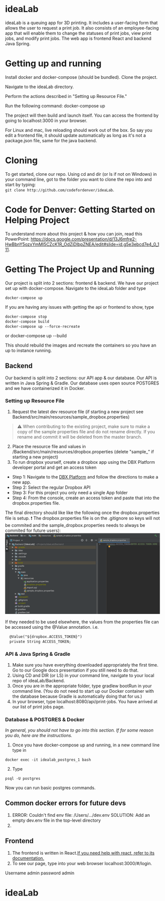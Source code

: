 # ideaLab
ideaLab is a queuing app for 3D printing. It includes a user-facing form that allows the user to request a print job. It also consists of an employee-facing app that will enable them to change the statuses of print jobs, view print jobs, and modify print jobs.
The web app is frontend React and backend Java Spring.


# Getting up and running
Install docker and docker-compose (should be bundled). Clone the project.

Navigate to the ideaLab directory.

Perform the actions described in "Setting up Resource File."

Run the following command: docker-compose up

The project will then build and launch itself. You can access the frontend by going to localhost:3000 in your browser.

For Linux and mac, live reloading should work out of the box. So say you edit a frontend file, it should update automatically as long as it's not a package.json file, same for the java backend.


# Cloning
To get started, clone our repo. Using cd and dir (or ls if not on Windows) in your command line, got to the folder you want to clone the repo into and start by typing:  
```git clone http://github.com/codefordenver/ideaLab```.

# Code for Denver: Getting Started on Helping Project
To understand more about this project & how you can join, read this PowerPoint: https://docs.google.com/presentation/d/13J6mfre2-HwBbnY5ozxYmMI5CZcK1R_OdZiDlbpZNEA/edit#slide=id.g5e3ebcd7e4_0_111.

# Getting The Project Up and Running
Our project is split into 2 sections: frontend & backend.
We have our project set up with docker-compose. Navigate to the ideaLab folder and type
```docker
docker-compose up
```

If you are having any issues with getting the api or frontend to show, type
```docker
docker-compose stop
docker-compose build
docker-compose up --force-recreate
```
or docker-compose up --build

This should rebuild the images and recreate the containers so you have an up to instance running.


## Backend
Our backend is split into 2 sections: our API app & our database. Our API is written in Java Spring & Gradle. Our database uses open source POSTGRES and we have containerized it in Docker.

### Setting up Resource File
1. Request the latest dev resource file (if starting a new project see Backend/src/main/resources/sample_dropbox.properties) 
> :warning: When contributing to the existing project, make sure to make a copy of the sample properties file and do not rename directly.  If you rename and commit it will be deleted from the master branch.
2. Place the resource file and values in /Backend/src/main/resources/dropbox.properties (delete "sample_" if starting a new project)
3. To run dropbox yourself, create a dropbox app using the DBX Platform developer portal and get an access token
- Step 1: Navigate to the [DBX Platform](https://www.dropbox.com/developers/reference/getting-started?_tk=guides_lp&_ad=guides2&_camp=get_started#app%20console) and follow the directions to make a new app.
- Step 2: Select the regular Dropbox API
- Step 3: For this project you only need a single App folder
- Step 4: From the console, create an access token and paste that into the dropbox.properties file.

The final directory should like like the following once the dropbox.properties file is setup. ❗ The dropbox.properties file is on the .gitignore so keys will not be commited and the sample_dropbox.properties needs to always be commited for future users):
![Dropbox Directory Example](/images/sample_dropbox-properties.png)

If they needed to be used elsewhere, the values from the properties file can be accessed using the @Value annotation.  i.e.
```
  @Value("${dropbox.ACCESS_TOKEN}")
  private String ACCESS_TOKEN;
```

### API & Java Spring & Gradle
1. Make sure you have everything downloaded appropriately the first time. Go to our Google docs presentation if you still need to do that.
2. Using CD and DIR (or LS) in your command line, navigate to your local repo of ideaLab/Backend.
3. Once you are in the appropriate folder, type gradlew bootRun in your command line. (You do not need to start up our Docker container with the database because Gradle is automatically doing that for us.)
4. In your browser, type localhost:8080/api/print-jobs. You have arrived at our list of print jobs page.

### Database & POSTGRES & Docker
<i>In general, you should not have to go into this section. If for some reason you do, here are the instructions.</i>
1. Once you have docker-compose up and running, in a new command line type in
```docker
docker exec -it idealab_postgres_1 bash
```

2. Type
```
psql -U postgres
```

Now you can run basic postgres commands.

## Common docker errors for future devs
1. ERROR: Couldn't find env file: /Users/.../dev.env
  SOLUTION: Add an empty dev.env file in the top-level directory
2. 

## Frontend
1. The frontend is written in React.[If you need help with react, refer to its documentation.](https://reactjs.org/docs/getting-started.html "documentation")
2. To see our page, type into your web browser localhost:3000/#/login.

Username admin 
password admin
# ideaLab

